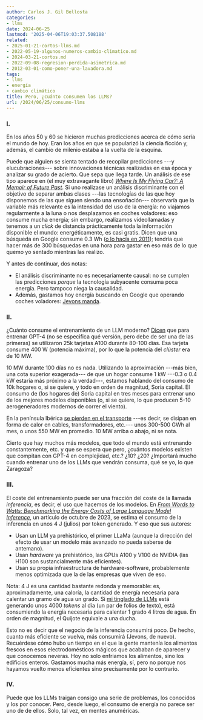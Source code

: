 ```yaml
---
author: Carlos J. Gil Bellosta
categories:
- llms
date: 2024-06-25
lastmod: '2025-04-06T19:03:37.508188'
related:
- 2025-01-21-cortos-llms.md
- 2022-05-19-algunos-numeros-cambio-climatico.md
- 2024-03-21-cortos.md
- 2022-09-08-regresion-perdida-asimetrica.md
- 2012-03-01-como-poner-una-lavadora.md
tags:
- llms
- energía
- cambio climático
title: Pero, ¿cuánto consumen los LLMs?
url: /2024/06/25/consumo-llms
---
```


### I.

En los años 50 y 60 se hicieron muchas predicciones acerca de cómo sería el mundo de hoy. Eran los años en que se popularizó la ciencia ficción y, además, el cambio de milenio estaba a la vuelta de la esquina.

Puede que alguien se sienta tentado de recopilar predicciones ---y elucubraciones--- sobre innovaciones técnicas realizadas en esa época y analizar su grado de acierto. Que sepa que llega tarde. Un análisis de ese tipo aparece en (el muy extravagante libro) [_Where Is My Flying Car?: A Memoir of Future Past_](https://www.goodreads.com/es/book/show/42036377). Si uno realizase un análisis discriminante con el objetivo de separar ambas clases ---las tecnologías de las que hoy disponemos de las que siguen siendo una ensoñación--- observaría que la variable más relevante es la intensidad del uso de la energía: no viajamos regularmente a la luna o nos desplazamos en coches voladores: eso consume mucha energía; sin embargo, realizamos videollamadas y tenemos a un _click_ de distancia prácticamente toda la información disponible el mundo: energéticamente, es casi gratis. Dicen que una búsqueda en Google consume 0.3 Wh
([o lo hacía en 2011](https://www.nytimes.com/2011/09/09/technology/google-details-and-defends-its-use-of-electricity.html)); tendría que hacer más de 300 búsquedas en una hora para gastar en eso más de lo que quemo yo sentado mientras las realizo.

Y antes de continuar, dos notas:

* El análisis discriminante no es necesariamente causal: no se cumplen las predicciones _porque_ la tecnología subyacente consuma poca energía. Pero tampoco niega la causalidad.
* Además, gastamos hoy energía buscando en Google que operando coches voladores: [Jevons manda](https://es.wikipedia.org/wiki/Paradoja_de_Jevons).


### II.

¿Cuánto consume el entrenamiento de un LLM moderno? [Dicen](https://www.reddit.com/r/singularity/comments/14wcxyf/gpt4_details_leaked/) que para entrenar GPT-4 (no se especifica qué versión, pero debe de ser una de las primeras) se utilizaron 25k tarjetas A100 durante 80-100 días. Esa tarjeta consume 400 W (potencia máxima), por lo que la potencia del _clúster_ era de 10 MW.

10 MW durante 100 días no es nada. Utilizando la aproximación ---más bien, una cota superior exagerada--- de que un hogar consume 1 kW ---0.3 o 0.4 kW estaría más próximo a la verdad---, estamos hablando del consumo de 10k hogares o, si se quiere, y todo en orden de magnitud, Soria capital. El consumo de (los hogares de) Soria capital en tres meses para entrenar uno de los mejores modelos disponibles (o, si se quiere, lo que producen 5-10 aerogeneradores modernos de correr el viento).

En la península Ibérica
[se pierden en el transporte](https://www.ree.es/es/datos/demanda/perdidas-transporte)
---es decir, se disipan en forma de calor en cables, transformadores, etc.--- unos 300-500 GWh al mes, o unos 550 MW en promedio. 10 MW arriba o abajo, ni se nota.

Cierto que hay muchos más modelos, que todo el mundo está entrenando constantemente, etc. y que se espera que pero, ¿cuántos modelos existen que compitan con GPT-4 en complejidad, etc.? ¿10? ¿20? ¿Importará mucho cuando entrenar uno de los LLMs que vendrán consuma, qué se yo, lo que Zaragoza?


### III.

El coste del entrenamiento puede ser una fracción del coste de la llamada _inferencia_, es decir, el uso que hacemos de los modelos. En [_From Words to Watts: Benchmarking the Energy Costs of Large Language Model Inference_](https://arxiv.org/pdf/2310.03003), un artículo de octubre de 2023, se estima el consumo de la inferencia en unos 4 J (julios) por token generado. Y eso que sus autores:

- Usan un LLM ya prehistórico, el primer LLaMa (aunque la dirección del efecto de usar un modelo más avanzado no pueda saberse de antemano).
- Usan _hardware_ ya prehistórico, las GPUs A100 y V100 de NVIDIA (las H100 son sustancialmente más eficientes).
- Usan su propia infraestructura de hardware-software, probablemente menos optimizada que la de las empresas que viven de eso.

Nota: 4 J es una cantidad bastante redonda y memorable: es, aproximadamente, una caloría, la cantidad de energía necesaria para calentar un gramo de agua un grado. Si [mi tinglado de LLMs](https://datanalytics.com/2024/02/06/llms-pocket-obsidian/) está generando unos 4000 _tokens_ al día (un par de folios de texto), está consumiendo la energía necesaria para calentar 1 grado 4 litros de agua. En orden de magnitud, el Quijote equivale a una ducha.

Esto no es decir que el negocio de la inferencia consumirá poco. De hecho, cuanto más eficiente se vuelva, más consumirá (Jevons, de nuevo). Recuérdese cómo hubo un tiempo en el que la gente mantenía los alimentos frescos en esos electrodomésticos mágicos que acababan de aparecer y que conocemos neveras. Hoy no solo enfriamos los alimentos, sino los edificios enteros. Gastamos mucha más energía, sí, pero no porque nos hayamos vuelto menos eficientes sino precisamente por lo contrario.

### IV.

Puede que los LLMs traigan consigo una serie de problemas, los conocidos y los por conocer. Pero, desde luego, el consumo de energía no parece ser uno de de ellos. Solo, tal vez, en mentes anuméricas.